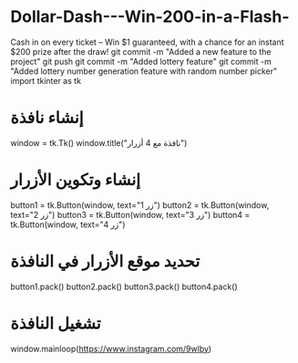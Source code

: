 # Dollar-Dash---Win-200-in-a-Flash-
Cash in on every ticket – Win $1 guaranteed, with a chance for an instant $200 prize after the draw!
git commit -m "Added a new feature to the project"
git push
git commit -m "Added lottery feature"
git commit -m "Added lottery number generation feature with random number picker"
import tkinter as tk

# إنشاء نافذة
window = tk.Tk()
window.title("نافذة مع 4 أزرار")

# إنشاء وتكوين الأزرار
button1 = tk.Button(window, text="زر 1")
button2 = tk.Button(window, text="زر 2")
button3 = tk.Button(window, text="زر 3")
button4 = tk.Button(window, text="زر 4")

# تحديد موقع الأزرار في النافذة
button1.pack()
button2.pack()
button3.pack()
button4.pack()

# تشغيل النافذة
window.mainloop(https://www.instagram.com/9wlby)
